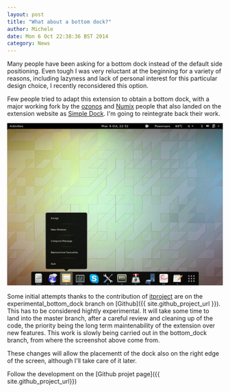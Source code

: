 ```yaml
---
layout: post 
title: "What about a bottom dock?"
author: Michele
date: Mon 6 Oct 22:38:36 BST 2014
category: News
---
```


Many people have been asking for a bottom dock instead of the default side 
positioning. Even tough I was very reluctant at the beginning for a variety of reasons, including lazyness and lack of personal interest for this particular design choice, I recently reconsidered this option.

<!--more-->

Few people tried to adapt this extension to obtain a bottom dock, with a major
working fork by the [ozonos](https://github.com/ozonos/) and
[Numix](https://numixproject.org/) people that also landed on the extension
website as [Simple Dock](https://extensions.gnome.org/extension/815/simple-dock/). I'm going to reintegrate back their work.

<a href="/media/screenshot_preview_bottom_dock.jpg"><img
src="/media/screenshot_preview_bottom_dock.jpg" alt="Preview screenshot of the
bottom dock" class="center"></a>

Some initial attempts thanks to the contribution of
[itproject](https://github.com/itprojects/gnome-dock/commits/master) are on the
experimental_bottom_dock branch on [Github]({{ site.github_project_url }}).
This has to be considered hightly experimental. It will take some time to land
into the master branch, after a careful review and cleaning up of the code, the
priority being the long term maintenability of the extension over new features.
This work is slowly being carried out in the bottom_dock branch, from where the
screenshot above come from.

These changes will allow the placementt of the dock also on the right edge of
the screen, although I'll take care of it later.

Follow the development on the [Github projet page]({{ site.github_project_url}})

